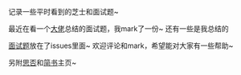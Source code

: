 记录一些平时看到的芝士和面试题~  

最近在看一个[大佬](https://github.com/Advanced-Frontend/Daily-Interview-Question/blob/master/datum/summary.md)总结的面试题，我mark了一份~ 还有一些是我总结的

[面试题](https://github.com/Dliling/Blob/issues)放在了issues里面~  欢迎评论和mark，希望能对大家有一些帮助~

另附[思否](https://segmentfault.com/u/dlingling/articles)和[简书](https://www.jianshu.com/u/3b46bf67e452)主页~
